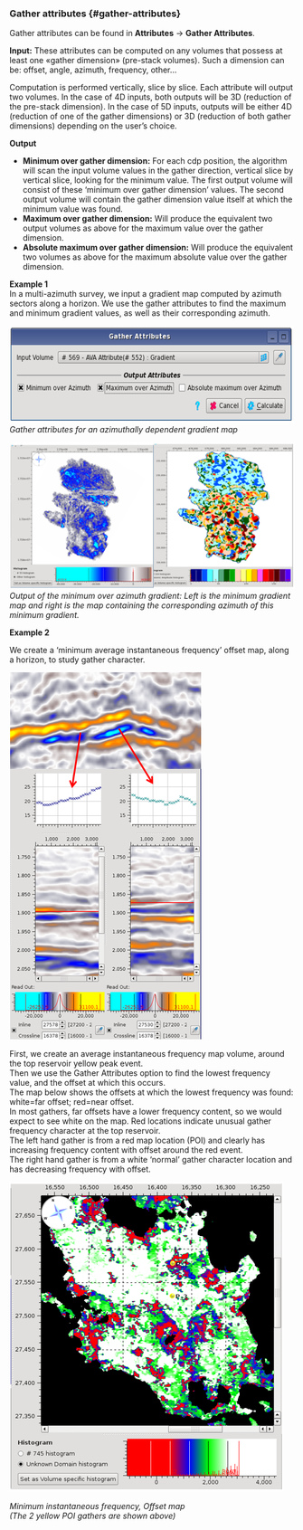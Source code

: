 ### Gather attributes {#gather-attributes}

Gather attributes can be found in **Attributes** → **Gather Attributes**.

**Input:** These attributes can be computed on any volumes that possess at least one «gather dimension» \(pre-stack volumes\). Such a dimension can be: offset, angle, azimuth, frequency, other...

Computation is performed vertically, slice by slice. Each attribute will output two volumes. In the case of 4D inputs, both outputs will be 3D \(reduction of the pre-stack dimension\). In the case of 5D inputs, outputs will be either 4D \(reduction of one of the gather dimensions\) or 3D \(reduction of both gather dimensions\) depending on the user’s choice.

**Output**

* **Minimum over gather dimension:** For each cdp position, the algorithm will scan the input volume values in the gather direction, vertical slice by vertical slice, looking for the minimum value. The first output volume will consist of these ‘minimum over gather dimension’ values. The second output volume will contain the gather dimension value itself at which the minimum value was found.
* **Maximum over gather dimension:** Will produce the equivalent two output volumes as above for the maximum value over the gather dimension.
* **Absolute maximum over gather dimension:** Will produce the equivalent two volumes as above for the maximum absolute value over the gather dimension.

**Example 1**  
In a multi-azimuth survey, we input a gradient map computed by azimuth sectors along a horizon. We use the gather attributes to find the maximum and minimum gradient values, as well as their corresponding azimuth.

![](/assets/022_Attributes.PNG)  
_Gather attributes for an azimuthally dependent gradient map_

![](/assets/023_Attributes.PNG)  
_Output of the minimum over azimuth gradient: Left is the minimum gradient map and right is the map containing the corresponding azimuth of this minimum gradient._

**Example 2**

We create a ‘minimum average instantaneous frequency’ offset map, along a horizon, to study gather character.

![](/assets/24_Attributes.png)

First, we create an average instantaneous frequency map volume, around the top reservoir yellow peak event.  
Then we use the Gather Attributes option to find the lowest frequency value, and the offset at which this occurs.  
The map below shows the offsets at which the lowest frequency was found: white=far offset; red=near offset.  
In most gathers, far offsets have a lower frequency content, so we would expect to see white on the map. Red locations indicate unusual gather frequency character at the top reservoir.  
The left hand gather is from a red map location \(POI\) and clearly has increasing frequency content with offset around the red event.  
The right hand gather is from a white ‘normal’ gather character location and has decreasing frequency with offset.

![](/assets/25_Attributes.png)

_Minimum instantaneous frequency, Offset map  
 \(The 2 yellow POI gathers are shown above\)_

